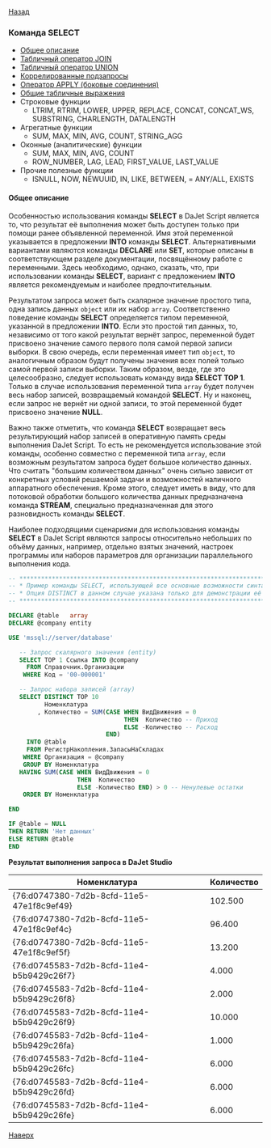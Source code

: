 [Назад](/dajet-script/databases)

### Команда SELECT

- [Общее описание](#общее-описание)
- [Табличный оператор JOIN](/dajet-script/databases/select/join)
- [Табличный оператор UNION](/dajet-script/databases/select/union)
- [Коррелированные подзапросы](/dajet-script/databases/select/subquery)
- [Оператор APPLY (боковые соединения)](/dajet-script/databases/select/apply)
- [Общие табличные выражения](/dajet-script/databases/select/cte)
- Строковые функции
  - LTRIM, RTRIM, LOWER, UPPER, REPLACE, CONCAT, CONCAT_WS, SUBSTRING, CHARLENGTH, DATALENGTH
- Агрегатные функции
  - SUM, MAX, MIN, AVG, COUNT, STRING_AGG
- Оконные (аналитические) функции
  - SUM, MAX, MIN, AVG, COUNT
  - ROW_NUMBER, LAG, LEAD, FIRST_VALUE, LAST_VALUE
- Прочие полезные функции
  - ISNULL, NOW, NEWUUID, IN, LIKE, BETWEEN, = ANY/ALL, EXISTS

#### Общее описание

Особенностью использования команды **SELECT** в DaJet Script является то, что результат её выполнения может быть доступен только при помощи ранее объявленной переменной. Имя этой переменной указывается в предложении **INTO** команды **SELECT**. Альтернативными вариантами являются команды **DECLARE** или **SET**, которые описаны в соответствующем разделе документации, посвящённому работе с переменными. Здесь необходимо, однако, сказать, что, при использовании команды **SELECT**, вариант с предложением **INTO** является рекомендуемым и наиболее предпочтительным.

Результатом запроса может быть скалярное значение простого типа, одна запись данных ```object``` или их набор ```array```. Соответственно поведение команды **SELECT** определяется типом переменной, указанной в предложении **INTO**. Если это простой тип данных, то, независимо от того какой результат вернёт запрос, переменной будет присвоено значение самого первого поля самой первой записи выборки. В свою очередь, если переменная имеет тип ```object```, то аналогичным образом будут получены значения всех полей только самой первой записи выборки. Таким образом, везде, где это целесообразно, следует использовать команду вида **SELECT TOP 1**. Только в случае использования переменной типа ```array``` будет получен весь набор записей, возвращаемый командой **SELECT**. Ну и наконец, если запрос не вернёт ни одной записи, то этой переменной будет присвоено значение **NULL**.

Важно также отметить, что команда **SELECT** возвращает весь результирующий набор записей в оперативную память среды выполнения DaJet Script. То есть не рекомендуется использование этой команды, особенно совместно с переменной типа ```array```, если возможным результатом запроса будет большое количество данных. Что считать "большим количеством данных" очень сильно зависит от конкретных условий решаемой задачи и возможностей наличного аппаратного обеспечения. Кроме этого, следует иметь в виду, что для потоковой обработки большого количества данных предназначена команда **STREAM**, специально предназначенная для этого разновидность команды **SELECT**.

Наиболее подходящими сценариями для использования команды **SELECT** в DaJet Script являются запросы относительно небольших по объёму данных, например, отдельно взятых значений, настроек программы или наборов параметров для организации параллельного выполнения кода.

```SQL
-- ******************************************************************************
-- * Пример команды SELECT, использующей все основные возможности синтаксиса.   *
-- * Опция DISTINCT в данном случае указана только для демонстрации её наличия. *
-- ******************************************************************************

DECLARE @table   array
DECLARE @company entity

USE 'mssql://server/database'

   -- Запрос скалярного значения (entity)
   SELECT TOP 1 Ссылка INTO @company
     FROM Справочник.Организации
    WHERE Код = '00-000001'

   -- Запрос набора записей (array)
   SELECT DISTINCT TOP 10
          Номенклатура
        , Количество = SUM(CASE WHEN ВидДвижения = 0
                                THEN  Количество -- Приход
                                ELSE -Количество -- Расход
                           END)
     INTO @table
     FROM РегистрНакопления.ЗапасыНаСкладах
    WHERE Организация = @company
    GROUP BY Номенклатура
   HAVING SUM(CASE WHEN ВидДвижения = 0
                   THEN  Количество
                   ELSE -Количество END) > 0 -- Ненулевые остатки
    ORDER BY Номенклатура

END

IF @table = NULL
THEN RETURN 'Нет данных'
ELSE RETURN @table
END
```

**Результат выполнения запроса в DaJet Studio**

|**Номенклатура**|**Количество**|
|----------------|--------------|
|{76:d0747380-7d2b-8cfd-11e5-47e1f8c9ef49}|102.500|
|{76:d0747380-7d2b-8cfd-11e5-47e1f8c9ef4c}|96.400|
|{76:d0747380-7d2b-8cfd-11e5-47e1f8c9ef5f}|13.200|
|{76:d0745583-7d2b-8cfd-11e4-b5b9429c26f7}|4.000|
|{76:d0745583-7d2b-8cfd-11e4-b5b9429c26f8}|2.000|
|{76:d0745583-7d2b-8cfd-11e4-b5b9429c26f9}|10.000|
|{76:d0745583-7d2b-8cfd-11e4-b5b9429c26fa}|1.000|
|{76:d0745583-7d2b-8cfd-11e4-b5b9429c26fc}|6.000|
|{76:d0745583-7d2b-8cfd-11e4-b5b9429c26fd}|6.000|
|{76:d0745583-7d2b-8cfd-11e4-b5b9429c26fe}|6.000|

[Наверх](#команда-select)
